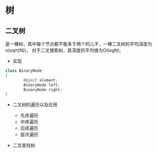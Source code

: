 # 树

## 二叉树
是一棵树，其中每个节点都不能多于两个的儿子，一棵二叉树的平均深度为o(sqrt(N))，
对于二叉搜索树，其深度的平均值为O(logN);
- 实现
```java
class BinaryNode 
{
        Object element;
        BinaryNode left;
        BinaryNode right;
}
```
- 二叉树的遍历以及应用
    - 先序遍历
    - 中序遍历
    - 后续遍历
    - 层次遍历
    
- 二叉查找树